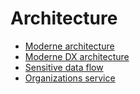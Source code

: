 # Architecture

* [Moderne architecture](architecture.md)
* [Moderne DX architecture](moderne-dx-architecture.md)
* [Sensitive data flow](flow.md)
* [Organizations service](organizations-service.md)
